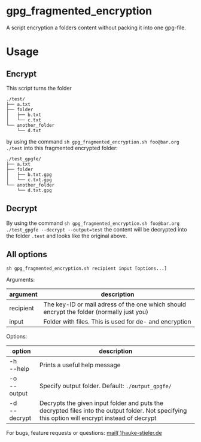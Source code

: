# gpg_fragmented_encryption
A script encryption a folders content without packing it into one gpg-file.

# Usage
## Encrypt
This script turns the folder
```
./test/
├── a.txt
├── folder
│   ├── b.txt
│   └── c.txt
└── another_folder
    └── d.txt
```
by using the command `sh gpg_fragmented_encryption.sh foo@bar.org ./test` into this fragmented encrypted folder:
```
./test_gpgfe/
├── a.txt
├── folder
│   ├── b.txt.gpg
│   └── c.txt.gpg
└── another_folder
    └── d.txt.gpg
```

## Decrypt
By using the command `sh gpg_fragmented_encryption.sh foo@bar.org ./test_gpgfe --decrypt --output=test` the content will be decrypted into the folder `.test` and looks like the original above.

## All options

`sh gpg_fragmented_encryption.sh recipient input [options...]`

Arguments:

|argument|description|
|-|-|
|recipient | The key-ID or mail adress of the one which should encrypt the folder (normally just you) |
| input    | Folder with files. This is used for de- and encryption |

Options:

|option|description|
|-|-|
| -h<br>--help | Prints a useful help message |
| -o<br>--output | Specify output folder. Default: `./output_gpgfe/` |
| -d<br>--decrypt | Decrypts the given input folder and puts the decrypted files into the output folder. Not specifying this option will encrypt instead of decrypt |

For bugs, feature requests or questions: [mail( )hauke-stieler.de](mailto:mail@hauke-stieler.de)
